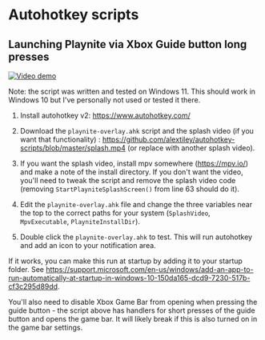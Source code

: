 # Autohotkey scripts

## Launching Playnite via Xbox Guide button long presses

[![Video demo](https://user-images.githubusercontent.com/1131174/183254559-a46fd70c-c1b1-46f3-ae83-a78b6236622d.png)](https://www.youtube.com/watch?v=v1Kn70IqIzc)

Note: the script was written and tested on Windows 11. This should work in Windows 10 but I've personally not used or tested it there.

1. Install autohotkey v2: https://www.autohotkey.com/

2. Download the `playnite-overlay.ahk` script and the splash video (if you want that functionality) : https://github.com/alextiley/autohotkey-scripts/blob/master/splash.mp4 (or replace with another splash video).

3. If you want the splash video, install mpv somewhere (https://mpv.io/) and make a note of the install directory. If you don't want the video, you'll need to tweak the script and remove the splash video code (removing `StartPlayniteSplashScreen()` from line 63 should do it).

4. Edit the `playnite-overlay.ahk` file and change the three variables near the top to the correct paths for your system (`SplashVideo`, `MpvExecutable`, `PlayniteInstallDir`).

5. Double click the `playnite-overlay.ahk` to test. This will run autohotkey and add an icon to your notification area.

If it works, you can make this run at startup by adding it to your startup folder. See https://support.microsoft.com/en-us/windows/add-an-app-to-run-automatically-at-startup-in-windows-10-150da165-dcd9-7230-517b-cf3c295d89dd.

You'll also need to disable Xbox Game Bar from opening when pressing the guide button - the script above has handlers for short presses of the guide button and opens the game bar. It will likely break if this is also turned on in the game bar settings.
